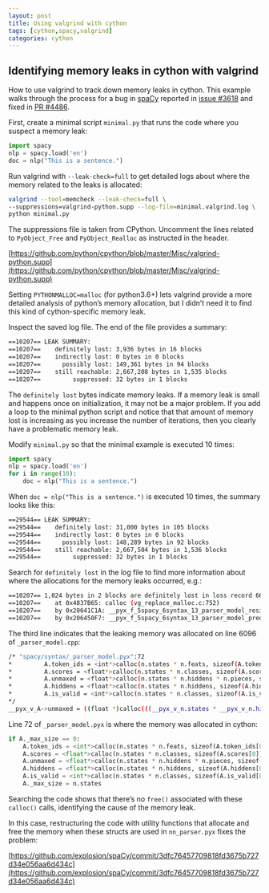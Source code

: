 ```yaml
---
layout: post
title: Using valgrind with cython
tags: [cython,spacy,valgrind]
categories: cython
---
```


## Identifying memory leaks in cython with valgrind

How to use valgrind to track down memory leaks in cython. This example walks
through the process for a bug in [spaCy](https://github.com/spaCy) reported in
[issue #3618](https://github.com/explosion/spaCy/issues/3618) and fixed in
[PR #4486](https://github.com/explosion/spaCy/pull/4486).

First, create a minimal script `minimal.py` that runs the code where you
suspect a memory leak:

```python
import spacy
nlp = spacy.load('en')
doc = nlp("This is a sentence.")
```

Run valgrind with `--leak-check=full` to get detailed logs about where the
memory related to the leaks is allocated:

```bash
valgrind --tool=memcheck --leak-check=full \
--suppressions=valgrind-python.supp --log-file=minimal.valgrind.log \
python minimal.py
```

The suppressions file is taken from CPython. Uncomment the lines related to
`PyObject_Free` and `PyObject_Realloc` as instructed in the header.

[https://github.com/python/cpython/blob/master/Misc/valgrind-python.supp](https://github.com/python/cpython/blob/master/Misc/valgrind-python.supp)

Setting `PYTHONMALLOC=malloc` (for python3.6+) lets valgrind provide a more
detailed analysis of python’s memory allocation, but I didn’t need it to find
this kind of cython-specific memory leak.

Inspect the saved log file. The end of the file provides a summary:

```bash
==10207== LEAK SUMMARY:
==10207==    definitely lost: 3,936 bytes in 16 blocks
==10207==    indirectly lost: 0 bytes in 0 blocks
==10207==      possibly lost: 149,361 bytes in 94 blocks
==10207==    still reachable: 2,667,208 bytes in 1,535 blocks
==10207==         suppressed: 32 bytes in 1 blocks
```

The `definitely lost` bytes indicate memory leaks. If a memory leak is small
and happens once on initialization, it may not be a major problem. If you add a
loop to the minimal python script and notice that that amount of memory lost is
increasing as you increase the number of iterations, then you clearly have a
problematic memory leak.

Modify `minimal.py` so that the minimal example is executed 10 times:

```python
import spacy
nlp = spacy.load('en')
for i in range(10):
    doc = nlp("This is a sentence.")
```

When `doc = nlp("This is a sentence.")` is executed 10 times, the summary looks
like this:

```bash
==29544== LEAK SUMMARY:
==29544==    definitely lost: 31,000 bytes in 105 blocks
==29544==    indirectly lost: 0 bytes in 0 blocks
==29544==      possibly lost: 148,289 bytes in 92 blocks
==29544==    still reachable: 2,667,504 bytes in 1,536 blocks
==29544==         suppressed: 32 bytes in 1 blocks
```

Search for `definitely lost` in the log file to find more information about
where the allocations for the memory leaks occurred, e.g.:

```bash
==10207== 1,024 bytes in 2 blocks are definitely lost in loss record 667 of 878
==10207==    at 0x4837B65: calloc (vg_replace_malloc.c:752)
==10207==    by 0x20641C1A: __pyx_f_5spacy_6syntax_13_parser_model_resize_activations(__pyx_t_5spacy_6syntax_13_parser_model_ActivationsC*, __pyx_t_5spacy_6syntax_13_parser_model_SizesC) (_parser_model.cpp:6096)
==10207==    by 0x206450F7: __pyx_f_5spacy_6syntax_13_parser_model_predict_states(__pyx_t_5spacy_6syntax_13_parser_model_ActivationsC*, __pyx_t_5spacy_6syntax_6_state_StateC**, __pyx_t_5spacy_6syntax_13_parser_model_WeightsC const*, __pyx_t_5spacy_6syntax_13_parser_model_SizesC) (_parser_model.cpp:6254)
```

The third line indicates that the leaking memory was allocated on line 6096 of `_parser_model.cpp`:


```bash
/* "spacy/syntax/_parser_model.pyx":72
*         A.token_ids = <int*>calloc(n.states * n.feats, sizeof(A.token_ids[0]))
*         A.scores = <float*>calloc(n.states * n.classes, sizeof(A.scores[0]))
*         A.unmaxed = <float*>calloc(n.states * n.hiddens * n.pieces, sizeof(A.unmaxed[0]))             # <<<<<<<<<<<<<<
*         A.hiddens = <float*>calloc(n.states * n.hiddens, sizeof(A.hiddens[0]))
*         A.is_valid = <int*>calloc(n.states * n.classes, sizeof(A.is_valid[0]))
*/
__pyx_v_A->unmaxed = ((float *)calloc(((__pyx_v_n.states * __pyx_v_n.hiddens) * __pyx_v_n.pieces), (sizeof((__pyx_v_A->unmaxed[0])))));
```

Line 72 of `_parser_model.pyx` is where the memory was allocated in cython:

```python
if A._max_size == 0:
    A.token_ids = <int*>calloc(n.states * n.feats, sizeof(A.token_ids[0]))
    A.scores = <float*>calloc(n.states * n.classes, sizeof(A.scores[0]))
    A.unmaxed = <float*>calloc(n.states * n.hiddens * n.pieces, sizeof(A.unmaxed[0]))
    A.hiddens = <float*>calloc(n.states * n.hiddens, sizeof(A.hiddens[0]))
    A.is_valid = <int*>calloc(n.states * n.classes, sizeof(A.is_valid[0]))
    A._max_size = n.states
```

Searching the code shows that there’s no `free()` associated with these
`calloc()` calls, identifying the cause of the memory leak.

In this case, restructuring the code with utility functions that allocate
and free the memory when these structs are used in `nn_parser.pyx` fixes
the problem:

[https://github.com/explosion/spaCy/commit/3dfc76457709818fd3675b727d34e056aa6d434c](https://github.com/explosion/spaCy/commit/3dfc76457709818fd3675b727d34e056aa6d434c)
